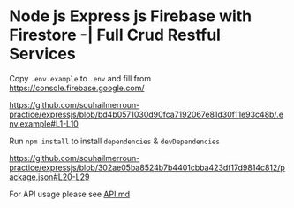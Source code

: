 # Node js Express js Firebase with Firestore -| Full Crud Restful Services

Copy `.env.example` to `.env` and fill from https://console.firebase.google.com/

https://github.com/souhailmerroun-practice/expressjs/blob/bd4b0571030d90fca7192067e81d30f11e93c48b/.env.example#L1-L10

Run `npm install` to install `dependencies` & `devDependencies`

https://github.com/souhailmerroun-practice/expressjs/blob/302ae05ba8524b7b4401cbba423df17d9814c812/package.json#L20-L29

For API usage please see [API.md](docs/API.md)